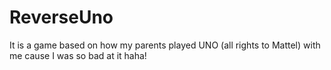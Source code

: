 # ReverseUno
It is a game based on how my parents played UNO (all rights to Mattel) with me cause I was so bad at it haha!
